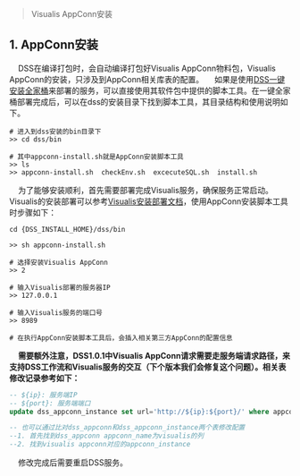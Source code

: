 > Visualis AppConn安装

## 1. AppConn安装
&nbsp;&nbsp;&nbsp;&nbsp;DSS在编译打包时，会自动编译打包好Visualis AppConn物料包，Visualis AppConn的安装，只涉及到AppConn相关库表的配置。
&nbsp;&nbsp;&nbsp;&nbsp;如果是使用[DSS一键安装全家桶](https://osp-1257653870.cos.ap-guangzhou.myqcloud.com/WeDatasphere/DataSphereStudio/1.0.1/DSS-Linkis%E5%85%A8%E5%AE%B6%E6%A1%B620220223.zip)来部署的服务，可以直接使用其软件包中提供的脚本工具。在一键全家桶部署完成后，可以在dss的安装目录下找到脚本工具，其目录结构和使用说明如下。
```shell
# 进入到dss安装的bin目录下
>> cd dss/bin

# 其中appconn-install.sh就是AppConn安装脚本工具
>> ls
>> appconn-install.sh  checkEnv.sh  excecuteSQL.sh  install.sh
```
&nbsp;&nbsp;&nbsp;&nbsp;为了能够安装顺利，首先需要部署完成Visualis服务，确保服务正常启动。Visualis的安装部署可以参考[Visualis安装部署文档](./Visualis_deploy_doc_cn.md)，使用AppConn安装脚本工具时步骤如下：
```shell
cd {DSS_INSTALL_HOME}/dss/bin

>> sh appconn-install.sh

# 选择安装Visualis AppConn
>> 2

# 输入Visualis部署的服务器IP
>> 127.0.0.1

# 输入Visualis服务的端口号
>> 8989

# 在执行AppConn安装脚本工具后，会插入相关第三方AppConn的配置信息
```

&nbsp;&nbsp;&nbsp;&nbsp;**需要额外注意，DSS1.0.1中Visualis AppConn请求需要走服务端请求路径，来支持DSS工作流和Visualis服务的交互（下个版本我们会修复这个问题）。相关表修改记录参考如下：**
```sql
-- ${ip}: 服务端IP
-- ${port}: 服务端端口
update dss_appconn_instance set url='http://${ip}:${port}/' where appconn_id = (select id from dss_appconn where appconn_name = 'visualis');

-- 也可以通过比对dss_appconn和dss_appconn_instance两个表修改配置
--1. 首先找到dss_appconn appconn_name为visualis的列
--2. 找到visualis appconn对应的appconn_instance
```
&nbsp;&nbsp;&nbsp;&nbsp;修改完成后需要重启DSS服务。
